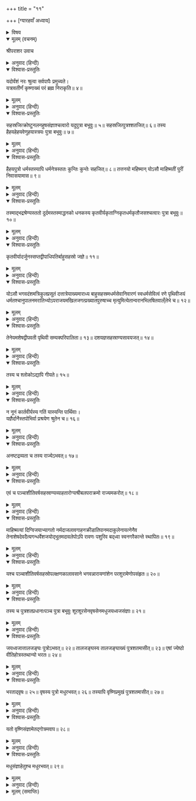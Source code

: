 +++
title = "११"

+++
[ग्यारहवाँ अध्याय]



<details><summary>विषय</summary>

यदुवंशका वर्णन और सहस्रार्जुनका चरित्र
</details>


<details open><summary>मूलम् (वचनम्)</summary>

श्रीपराशर उवाच
</details>

<details><summary>अनुवाद (हिन्दी)</summary>

अतः परं ययातेः प्रथमपुत्रस्य यदोर्वंशमहं कथयामि॥ १॥ यत्राशेषलोकनिवासो मनुष्यसिद्धगन्धर्वयक्षराक्षसगुह्यककिंपुरुषाप्सरउरगविहगदैत्यदानवादित्यरुद्रवस्वश्विमरुद्देवर्षिभि-र्मुमुक्षुभिर्धर्मार्थकाममोक्षार्थिभिश्च तत्तत्फललाभाय सदाभिष्टुतोऽपरिच्छेद्यमाहात्म्यांशेन भगवाननादिनिधनो विष्णुरवततार॥ २॥ अत्र श्लोकः॥ ३॥  
श्रीपराशरजी बोले—अब मैं ययातिके प्रथम पुत्र यदुके वंशका वर्णन करता हूँ, जिसमें कि मनुष्य, सिद्ध, गन्धर्व, यक्ष, राक्षस, गुह्यक, किंपुरुष, अप्सरा, सर्प, पक्षी, दैत्य, दानव, आदित्य, रुद्र, वसु, अश्विनीकुमार, मरुद‍्गण, देवर्षि, मुमुक्षु तथा धर्म, अर्थ, काम और मोक्षके अभिलाषी पुरुषोंद्वारा सर्वदा स्तुति किये जानेवाले, अखिललोक-विश्राम आद्यन्तहीन भगवान‍् विष्णुने अपने अपरिमित महत्त्वशाली अंशसे अवतार लिया था। इस विषयमें यह श्लोक प्रसिद्ध है—॥ १—३॥
</details>

<details open><summary>विश्वास-प्रस्तुतिः</summary>

यदोर्वंशं नरः श्रुत्वा सर्वपापैः प्रमुच्यते।  
यत्रावतीर्णं कृष्णाख्यं परं ब्रह्म निराकृति॥ ४॥
</details>

<details><summary>मूलम्</summary>

यदोर्वंशं नरः श्रुत्वा सर्वपापैः प्रमुच्यते।  
यत्रावतीर्णं कृष्णाख्यं परं ब्रह्म निराकृति॥ ४॥
</details>

<details><summary>अनुवाद (हिन्दी)</summary>

‘जिसमें श्रीकृष्ण नामक निराकार परब्रह्मने अवतार लिया था, उस यदुवंशका श्रवण करनेसे मनुष्य सम्पूर्ण पापोंसे मुक्त हो जाता है’॥ ४॥
</details>

<details open><summary>विश्वास-प्रस्तुतिः</summary>

सहस्रजित्क्रोष्टुनलनहुषसंज्ञाश्चत्वारो यदुपुत्रा बभूवुः॥ ५॥ सहस्रजित्पुत्रश्शतजित्॥ ६॥ तस्य हैहयहेहयवेणुहयास्त्रयः पुत्रा बभूवुः॥ ७॥
</details>

<details><summary>मूलम्</summary>

सहस्रजित्क्रोष्टुनलनहुषसंज्ञाश्चत्वारो यदुपुत्रा बभूवुः॥ ५॥ सहस्रजित्पुत्रश्शतजित्॥ ६॥ तस्य हैहयहेहयवेणुहयास्त्रयः पुत्रा बभूवुः॥ ७॥
</details>

<details><summary>अनुवाद (हिन्दी)</summary>

यदुके सहस्रजित् , क्रोष्टु, नल और नहुष नामक चार पुत्र हुए। सहस्रजित् के शतजित् और शतजित् के हैहय, हेहय तथा वेणुहय नामक तीन पुत्र हुए॥ ५—७॥
</details>

<details open><summary>विश्वास-प्रस्तुतिः</summary>

हैहयपुत्रो धर्मस्तस्यापि धर्मनेत्रस्ततः कुन्तिः कुन्तेः सहजित्॥ ८॥ तत्तनयो महिष्मान् योऽसौ माहिष्मतीं पुरीं निवासयामास॥ ९॥
</details>

<details><summary>मूलम्</summary>

हैहयपुत्रो धर्मस्तस्यापि धर्मनेत्रस्ततः कुन्तिः कुन्तेः सहजित्॥ ८॥ तत्तनयो महिष्मान् योऽसौ माहिष्मतीं पुरीं निवासयामास॥ ९॥
</details>

<details><summary>अनुवाद (हिन्दी)</summary>

हैहयका पुत्र धर्म, धर्मका धर्मनेत्र, धर्मनेत्रका कुन्ति, कुन्तिका सहजित् तथा सहजित् का पुत्र महिष्मान् हुआ, जिसने माहिष्मतीपुरीको बसाया॥ ८-९॥
</details>

<details open><summary>विश्वास-प्रस्तुतिः</summary>

तस्माद्भद्रश्रेण्यस्ततो दुर्दमस्तस्माद्धनको धनकस्य कृतवीर्यकृताग्निकृतधर्मकृतौजसश्चत्वारः पुत्रा बभूवुः॥ १०॥
</details>

<details><summary>मूलम्</summary>

तस्माद्भद्रश्रेण्यस्ततो दुर्दमस्तस्माद्धनको धनकस्य कृतवीर्यकृताग्निकृतधर्मकृतौजसश्चत्वारः पुत्रा बभूवुः॥ १०॥
</details>

<details><summary>अनुवाद (हिन्दी)</summary>

महिष्मान‍्के भद्रश्रेण्य, भद्रश्रेण्यके दुर्दम, दुर्दमके धनक तथा धनकके कृतवीर्य, कृताग्नि, कृतधर्म और कृतौजा नामक चार पुत्र हुए॥ १०॥
</details>

<details open><summary>विश्वास-प्रस्तुतिः</summary>

कृतवीर्यादर्जुनस्सप्तद्वीपाधिपतिर्बाहुसहस्रो जज्ञे॥ ११॥
</details>

<details><summary>मूलम्</summary>

कृतवीर्यादर्जुनस्सप्तद्वीपाधिपतिर्बाहुसहस्रो जज्ञे॥ ११॥
</details>

<details><summary>अनुवाद (हिन्दी)</summary>

कृतवीर्यके सहस्र भुजाओंवाले सप्तद्वीपाधिपति अर्जुनका जन्म हुआ॥ ११॥
</details>

<details open><summary>विश्वास-प्रस्तुतिः</summary>

योऽसौ भगवदंशमत्रिकुलप्रसूतं दत्तात्रेयाख्यमाराध्य बाहुसहस्रमधर्मसेवानिवारणं स्वधर्मसेवित्वं रणे पृथिवीजयं धर्मतश्चानुपालनमरातिभ्योऽपराजयमखिलजगत्प्रख्यातपुरुषाच्च मृत्युमित्येतान्वरानभिलषितवाल्ँलेभे च॥ १२॥
</details>

<details><summary>मूलम्</summary>

योऽसौ भगवदंशमत्रिकुलप्रसूतं दत्तात्रेयाख्यमाराध्य बाहुसहस्रमधर्मसेवानिवारणं स्वधर्मसेवित्वं रणे पृथिवीजयं धर्मतश्चानुपालनमरातिभ्योऽपराजयमखिलजगत्प्रख्यातपुरुषाच्च मृत्युमित्येतान्वरानभिलषितवाल्ँलेभे च॥ १२॥
</details>

<details><summary>अनुवाद (हिन्दी)</summary>

सहस्रार्जुनने अत्रिकुलमें उत्पन्न भगवदंशरूप श्रीदत्तात्रेयजीकी उपासना कर ‘सहस्र भुजाएँ, अधर्माचरणका निवारण, स्वधर्मका सेवन, युद्धके द्वारा सम्पूर्ण पृथिवीमण्डलका विजय, धर्मानुसार प्रजा-पालन, शत्रुओंसे अपराजय तथा त्रिलोकप्रसिद्ध पुरुषसे मृत्यु’—ऐसे कई वर माँगे और प्राप्त किये थे॥ १२॥
</details>

<details open><summary>विश्वास-प्रस्तुतिः</summary>

तेनेयमशेषद्वीपवती पृथिवी सम्यक्परिपालिता॥ १३॥ दशयज्ञसहस्राण्यसावयजत्॥ १४॥
</details>

<details><summary>मूलम्</summary>

तेनेयमशेषद्वीपवती पृथिवी सम्यक्परिपालिता॥ १३॥ दशयज्ञसहस्राण्यसावयजत्॥ १४॥
</details>

<details><summary>अनुवाद (हिन्दी)</summary>

अर्जुनने इस सम्पूर्ण सप्तद्वीपवती पृथिवीका पालन तथा दस हजार यज्ञोंका अनुष्ठान किया था॥ १३-१४॥
</details>

<details open><summary>विश्वास-प्रस्तुतिः</summary>

तस्य च श्लोकोऽद्यापि गीयते॥ १५॥
</details>

<details><summary>मूलम्</summary>

तस्य च श्लोकोऽद्यापि गीयते॥ १५॥
</details>

<details><summary>अनुवाद (हिन्दी)</summary>

उसके विषयमें यह श्लोक आजतक कहा जाता है—॥ १५॥
</details>

<details open><summary>विश्वास-प्रस्तुतिः</summary>

न नूनं कार्तवीर्यस्य गतिं यास्यन्ति पार्थिवाः।  
यज्ञैर्दानैस्तपोभिर्वा प्रश्रयेण श्रुतेन च॥ १६॥
</details>

<details><summary>मूलम्</summary>

न नूनं कार्तवीर्यस्य गतिं यास्यन्ति पार्थिवाः।  
यज्ञैर्दानैस्तपोभिर्वा प्रश्रयेण श्रुतेन च॥ १६॥
</details>

<details><summary>अनुवाद (हिन्दी)</summary>

‘यज्ञ, दान, तप, विनय और विद्यामें कार्तवीर्य— सहस्रार्जुनकी समता कोई भी राजा नहीं कर सकता’॥ १६॥
</details>

<details open><summary>विश्वास-प्रस्तुतिः</summary>

अनष्टद्रव्यता च तस्य राज्येऽभवत्॥ १७॥
</details>

<details><summary>मूलम्</summary>

अनष्टद्रव्यता च तस्य राज्येऽभवत्॥ १७॥
</details>

<details><summary>अनुवाद (हिन्दी)</summary>

उसके राज्यमें कोई भी पदार्थ नष्ट नहीं होता था॥ १७॥
</details>

<details open><summary>विश्वास-प्रस्तुतिः</summary>

एवं च पञ्चाशीतिवर्षसहस्राण्यव्याहतारोग्यश्रीबलपराक्रमो राज्यमकरोत्॥ १८॥
</details>

<details><summary>मूलम्</summary>

एवं च पञ्चाशीतिवर्षसहस्राण्यव्याहतारोग्यश्रीबलपराक्रमो राज्यमकरोत्॥ १८॥
</details>

<details><summary>अनुवाद (हिन्दी)</summary>

इस प्रकार उसने बल, पराक्रम, आरोग्य और सम्पत्तिको सर्वथा सुरक्षित रखते हुए पचासी हजार वर्ष राज्य किया॥ १८॥
</details>

<details open><summary>विश्वास-प्रस्तुतिः</summary>

माहिष्मत्यां दिग्विजयाभ्यागतो नर्मदाजलावगाहनक्रीडातिपानमदाकुलेनायत्नेनैव तेनाशेषदेवदैत्यगन्धर्वेशजयोद्भूतमदावलेपोऽपि रावणः पशुरिव बद्‍ध्वा स्वनगरैकान्ते स्थापितः॥ १९॥
</details>

<details><summary>मूलम्</summary>

माहिष्मत्यां दिग्विजयाभ्यागतो नर्मदाजलावगाहनक्रीडातिपानमदाकुलेनायत्नेनैव तेनाशेषदेवदैत्यगन्धर्वेशजयोद्भूतमदावलेपोऽपि रावणः पशुरिव बद्‍ध्वा स्वनगरैकान्ते स्थापितः॥ १९॥
</details>

<details><summary>अनुवाद (हिन्दी)</summary>

एक दिन जब वह अतिशय मद्य-पानसे व्याकुल हुआ नर्मदा नदीमें जल-क्रीडा कर रहा था, उसकी राजधानी माहिष्मतीपुरीपर दिग्विजयके लिये आये हुए सम्पूर्ण देव, दानव, गन्धर्व और राजाओंके विजयमदसे उन्मत्त रावणने आक्रमण किया, उस समय उसने अनायास ही रावणको पशुके समान बाँधकर अपने नगरके एक निर्जन स्थानमें रख दिया॥ १९॥
</details>

<details open><summary>विश्वास-प्रस्तुतिः</summary>

यश्च पञ्चाशीतिवर्षसहस्रोपलक्षणकालावसाने भगवन्नारायणांशेन परशुरामेणोपसंहृतः॥ २०॥
</details>

<details><summary>मूलम्</summary>

यश्च पञ्चाशीतिवर्षसहस्रोपलक्षणकालावसाने भगवन्नारायणांशेन परशुरामेणोपसंहृतः॥ २०॥
</details>

<details><summary>अनुवाद (हिन्दी)</summary>

इस सहस्रार्जुनका पचासी हजार वर्ष व्यतीत होनेपर भगवान‍् नारायणके अंशावतार परशुरामजीने वध किया था॥ २०॥
</details>

<details open><summary>विश्वास-प्रस्तुतिः</summary>

तस्य च पुत्रशतप्रधानाःपञ्च पुत्रा बभूवुः शूरशूरसेनवृषसेनमधुजयध्वजसंज्ञाः॥ २१॥
</details>

<details><summary>मूलम्</summary>

तस्य च पुत्रशतप्रधानाःपञ्च पुत्रा बभूवुः शूरशूरसेनवृषसेनमधुजयध्वजसंज्ञाः॥ २१॥
</details>

<details><summary>अनुवाद (हिन्दी)</summary>

इसके सौ पुत्रोंमेंसे शूर, शूरसेन, वृषसेन, मधु और जयध्वज—ये पाँच प्रधान थे॥ २१॥
</details>

<details open><summary>विश्वास-प्रस्तुतिः</summary>

जयध्वजात्तालजङ्घः पुत्रोऽभवत्॥ २२॥ तालजङ्घस्य तालजङ्घाख्यं पुत्रशतमासीत्॥ २३॥ एषां ज्येष्ठो वीतिहोत्रस्तथान्यो भरतः॥ २४॥
</details>

<details><summary>मूलम्</summary>

जयध्वजात्तालजङ्घः पुत्रोऽभवत्॥ २२॥ तालजङ्घस्य तालजङ्घाख्यं पुत्रशतमासीत्॥ २३॥ एषां ज्येष्ठो वीतिहोत्रस्तथान्यो भरतः॥ २४॥
</details>

<details><summary>अनुवाद (हिन्दी)</summary>

जयध्वजका पुत्र तालजंघ हुआ और तालजंघके तालजंघ नामक सौ पुत्र हुए इनमें सबसे बड़ा वीतिहोत्र तथा दूसरा भरत था॥ २२—२४॥
</details>

<details open><summary>विश्वास-प्रस्तुतिः</summary>

भरताद‍्वृषः॥ २५॥ वृषस्य पुत्रो मधुरभवत्॥ २६॥ तस्यापि वृष्णिप्रमुखं पुत्रशतमासीत्॥ २७॥
</details>

<details><summary>मूलम्</summary>

भरताद‍्वृषः॥ २५॥ वृषस्य पुत्रो मधुरभवत्॥ २६॥ तस्यापि वृष्णिप्रमुखं पुत्रशतमासीत्॥ २७॥
</details>

<details><summary>अनुवाद (हिन्दी)</summary>

भरतके वृष, वृषके मधु और मधुके वृष्णि आदि सौ पुत्र हुए॥ २५—२७॥
</details>

<details open><summary>विश्वास-प्रस्तुतिः</summary>

यतो वृष्णिसंज्ञामेतद‍्गोत्रमवाप॥ २८॥
</details>

<details><summary>मूलम्</summary>

यतो वृष्णिसंज्ञामेतद‍्गोत्रमवाप॥ २८॥
</details>

<details><summary>अनुवाद (हिन्दी)</summary>

वृष्णिके कारण यह वंश वृष्णि कहलाया॥ २८॥
</details>

<details open><summary>विश्वास-प्रस्तुतिः</summary>

मधुसंज्ञाहेतुश्च मधुरभवत्॥ २९॥
</details>

<details><summary>मूलम्</summary>

मधुसंज्ञाहेतुश्च मधुरभवत्॥ २९॥
</details>

<details><summary>अनुवाद (हिन्दी)</summary>

मधुके कारण इसकी मधु-संज्ञा हुई॥ २९॥  
यादवाश्च यदुनामोपलक्षणादिति॥ ३०॥  
और यदुके नामानुसार इस वंशके लोग यादव कहलाये॥ ३०॥
</details>

<details><summary>मूलम् (समाप्तिः)</summary>

इति श्रीविष्णुपुराणे चतुर्थेंऽशे एकादशोऽध्यायः॥ ११॥
</details>

